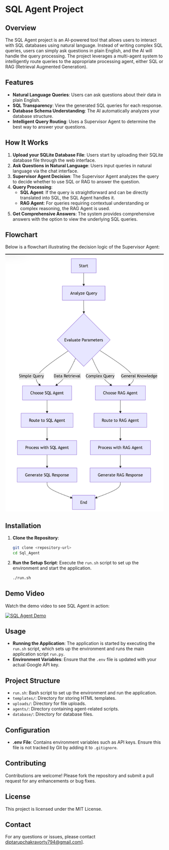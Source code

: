 


          
# SQL Agent Project

## Overview

The SQL Agent project is an AI-powered tool that allows users to interact with SQL databases using natural language. Instead of writing complex SQL queries, users can simply ask questions in plain English, and the AI will handle the query processing. The project leverages a multi-agent system to intelligently route queries to the appropriate processing agent, either SQL or RAG (Retrieval Augmented Generation).

## Features

- **Natural Language Queries**: Users can ask questions about their data in plain English.
- **SQL Transparency**: View the generated SQL queries for each response.
- **Database Schema Understanding**: The AI automatically analyzes your database structure.
- **Intelligent Query Routing**: Uses a Supervisor Agent to determine the best way to answer your questions.

## How It Works

1. **Upload your SQLite Database File**: Users start by uploading their SQLite database file through the web interface.
2. **Ask Questions in Natural Language**: Users input queries in natural language via the chat interface.
3. **Supervisor Agent Decision**: The Supervisor Agent analyzes the query to decide whether to use SQL or RAG to answer the question.
4. **Query Processing**:
   - **SQL Agent**: If the query is straightforward and can be directly translated into SQL, the SQL Agent handles it.
   - **RAG Agent**: For queries requiring contextual understanding or complex reasoning, the RAG Agent is used.
5. **Get Comprehensive Answers**: The system provides comprehensive answers with the option to view the underlying SQL queries.


## Flowchart

Below is a flowchart illustrating the decision logic of the Supervisor Agent:

![Flowchart](flowchart2.png)




## Installation

1. **Clone the Repository**:
   ```bash
   git clone <repository-url>
   cd Sql_Agent
   ```

2. **Run the Setup Script**:
   Execute the `run.sh` script to set up the environment and start the application.
   ```bash
   ./run.sh
   ```
## Demo Video

Watch the demo video to see SQL Agent in action:

[![SQL Agent Demo](https://img.youtube.com/vi/YOUR_VIDEO_ID/0.jpg)](https://www.youtube.com/watch?v=YOUR_VIDEO_ID)


   

## Usage

- **Running the Application**: The application is started by executing the `run.sh` script, which sets up the environment and runs the main application script `run.py`.
- **Environment Variables**: Ensure that the `.env` file is updated with your actual Google API key.

## Project Structure

- `run.sh`: Bash script to set up the environment and run the application.
- `templates/`: Directory for storing HTML templates.
- `uploads/`: Directory for file uploads.
- `agents/`: Directory containing agent-related scripts.
- `database/`: Directory for database files.

## Configuration

- **.env File**: Contains environment variables such as API keys. Ensure this file is not tracked by Git by adding it to `.gitignore`.

## Contributing

Contributions are welcome! Please fork the repository and submit a pull request for any enhancements or bug fixes.

## License

This project is licensed under the MIT License.

## Contact

For any questions or issues, please contact diptarupchakravorty794@gmail.com].



        
